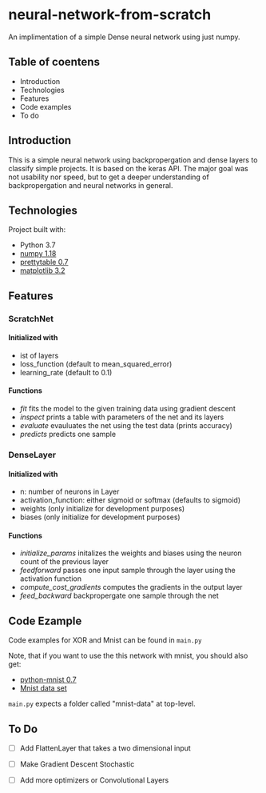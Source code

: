 # neural-network-from-scratch
An implimentation of a simple Dense neural network using just numpy.

## Table of coentens
- Introduction
- Technologies
- Features
- Code examples
- To do

## Introduction
This is a simple neural network using backpropergation and dense layers to classify simple projects.
It is based on the keras API.
The major goal was not usability nor speed, but to get a deeper understanding of backpropergation and neural networks in general. 


## Technologies
Project built with:
- Python 3.7
- [numpy 1.18](https://www.numpy.org)
- [prettytable 0.7](http://code.google.com/p/prettytable)
- [matplotlib 3.2](https://matplotlib.org)

## Features

### ScratchNet
#### Initialized with
- ist of layers
- loss_function (default to mean_squared_error)
- learning_rate (default to 0.1)

#### Functions
 - *fit* fits the model to the given training data using gradient descent
 - *inspect* prints a table with parameters of the net and its layers
 - *evaluate* evauluates the net using the test data (prints accuracy)
 - *predicts* predicts one sample

 ### DenseLayer
 #### Initialized with
- n: number of neurons in Layer
- activation_function: either sigmoid or softmax (defaults to sigmoid)
- weights (only initialize for development purposes)
- biases (only initialize for development purposes)

#### Functions
- *initialize_params* initalizes the weights and biases using the neuron count of the previous layer
- *feedforward* passes one input sample through the layer using the activation function
- *compute_cost_gradients* computes the gradients in the output layer
- *feed_backward* backpropergate one sample through the net

## Code Ezample
Code examples for XOR and Mnist can be found in ```main.py```

Note, that if you want to use the this network with mnist, you should also get:
- [python-mnist 0.7](https://github.com/sorki/python-mnist)
- [Mnist data set](http://yann.lecun.com/exdb/mnist/)

```main.py``` expects a folder called "mnist-data" at top-level.

## To Do

- [ ] Add FlattenLayer that takes a two dimensional input
- [ ] Make Gradient Descent Stochastic
- [ ] Add more optimizers or Convolutional Layers


